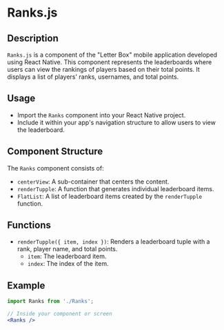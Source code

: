 # Ranks.js

## Description

`Ranks.js` is a component of the "Letter Box" mobile application developed using React Native. This component represents the leaderboards where users can view the rankings of players based on their total points. It displays a list of players' ranks, usernames, and total points.

## Usage

- Import the `Ranks` component into your React Native project.
- Include it within your app's navigation structure to allow users to view the leaderboard.

## Component Structure

The `Ranks` component consists of:

- `centerView`: A sub-container that centers the content.
- `renderTupple`: A function that generates individual leaderboard items.
- `FlatList`: A list of leaderboard items created by the `renderTupple` function.

## Functions

- `renderTupple({ item, index })`: Renders a leaderboard tuple with a rank, player name, and total points.
  - `item`: The leaderboard item.
  - `index`: The index of the item.

## Example

```jsx
import Ranks from './Ranks';

// Inside your component or screen
<Ranks />
